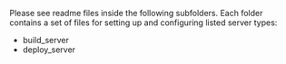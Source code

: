 Please see readme files inside the following subfolders.
Each folder contains a set of files for setting up and configuring listed server types:
  - build_server
  - deploy_server
